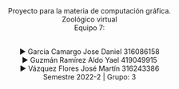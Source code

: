 <div align="center">
<p1>Proyecto para la materia de computación gráfica. </p1><br>
<p2>Zoológico virtual </p2> <br>
<p2>Equipo 7:</p2><br><br>

▶️ Garcia Camargo Jose Daniel       316086158 <br>
▶️ Guzmán Ramírez Aldo Yael	   	    419049915<br>
▶️ Vázquez Flores José Martín       316243386<br>
<p3> Semestre 2022-2 | Grupo: 3</p3>
</div>